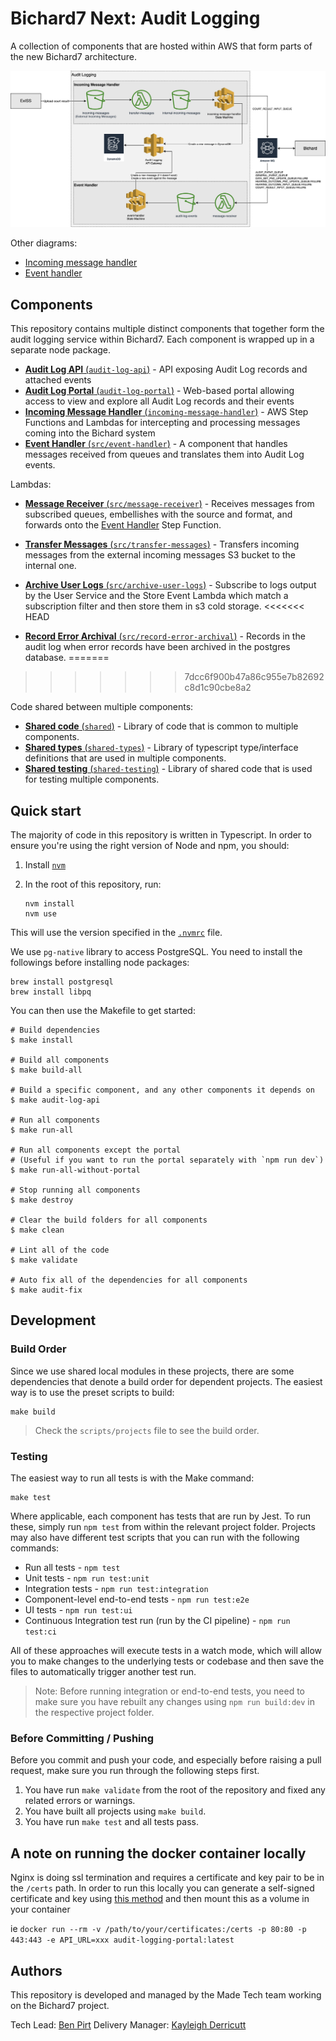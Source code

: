 # Bichard7 Next: Audit Logging

A collection of components that are hosted within AWS that form parts of the new Bichard7 architecture.

![Bichard7 Audit Logging](/docs/infrastructure.png?raw=true "Infrastructure")

Other diagrams:

- [Incoming message handler](/src/incoming-message-handler)
- [Event handler](/src/event-handler)

## Components

This repository contains multiple distinct components that together form the audit logging service within Bichard7. Each component is wrapped up in a separate node package.

- [**Audit Log API** (`audit-log-api`)](src/audit-log-api/) - API exposing Audit Log records and attached events
- [**Audit Log Portal** (`audit-log-portal`)](src/audit-log-portal/) - Web-based portal allowing access to view and explore all Audit Log records and their events
- [**Incoming Message Handler** (`incoming-message-handler`)](src/incoming-message-handler/) - AWS Step Functions and Lambdas for intercepting and processing messages coming into the Bichard system
- [**Event Handler** (`src/event-handler`)](src/event-handler/) - A component that handles messages received from queues and translates them into Audit Log events.

Lambdas:

- [**Message Receiver** (`src/message-receiver`)](src/message-receiver/) - Receives messages from subscribed queues, embellishes with the source and format, and forwards onto the [Event Handler](event-handler/) Step Function.

- [**Transfer Messages** (`src/transfer-messages`)](src/transfer-messages) - Transfers incoming messages from the external incoming messages S3 bucket to the internal one.

- [**Archive User Logs** (`src/archive-user-logs`)](src/archive-user-logs/) - Subscribe to logs output by the User Service and the Store Event Lambda which match a subscription filter and then store them in s3 cold storage.
<<<<<<< HEAD

- [**Record Error Archival** (`src/record-error-archival`)](src/record-error-archival) - Records in the audit log when error records have been archived in the postgres database.
=======
>>>>>>> 7dcc6f900b47a86c955e7b82692c8d1c90cbe8a2

Code shared between multiple components:

- [**Shared code** (`shared`)](src/shared/) - Library of code that is common to multiple components.
- [**Shared types** (`shared-types`)](src/shared-types/) - Library of typescript type/interface definitions that are used in multiple components.
- [**Shared testing** (`shared-testing`)](src/shared-testing/) - Library of shared code that is used for testing multiple components.

## Quick start

The majority of code in this repository is written in Typescript. In order to ensure you're using the right version of Node and npm, you should:

1. Install [`nvm`](https://github.com/nvm-sh/nvm)
2. In the root of this repository, run:

    ```shell
    nvm install
    nvm use
    ```

This will use the version specified in the [`.nvmrc`](.nvmrc) file.

We use `pg-native` library to access PostgreSQL. You need to install the followings before installing node packages:

  ```shell
  brew install postgresql
  brew install libpq
  ```

You can then use the Makefile to get started:

```shell
# Build dependencies
$ make install

# Build all components
$ make build-all

# Build a specific component, and any other components it depends on
$ make audit-log-api

# Run all components
$ make run-all

# Run all components except the portal
# (Useful if you want to run the portal separately with `npm run dev`)
$ make run-all-without-portal

# Stop running all components
$ make destroy

# Clear the build folders for all components
$ make clean

# Lint all of the code
$ make validate

# Auto fix all of the dependencies for all components
$ make audit-fix
```

## Development

### Build Order

Since we use shared local modules in these projects, there are some dependencies that denote a build order for dependent projects. The easiest way is to use the preset scripts to build:

```shell
make build
```

> Check the `scripts/projects` file to see the build order.

### Testing

The easiest way to run all tests is with the Make command:

```shell
make test
```

Where applicable, each component has tests that are run by Jest. To run these, simply run `npm test` from within the relevant project folder. Projects may also have different test scripts that you can run with the following commands:

- Run all tests - `npm test`
- Unit tests - `npm run test:unit`
- Integration tests - `npm run test:integration`
- Component-level end-to-end tests - `npm run test:e2e`
- UI tests - `npm run test:ui`
- Continuous Integration test run (run by the CI pipeline) - `npm run test:ci`

All of these approaches will execute tests in a watch mode, which will allow you to make changes to the underlying tests or codebase and then save the files to automatically trigger another test run.

> Note: Before running integration or end-to-end tests, you need to make sure you have rebuilt any changes using `npm run build:dev` in the respective project folder.

### Before Committing / Pushing

Before you commit and push your code, and especially before raising a pull request, make sure you run through the following steps first.

1. You have run `make validate` from the root of the repository and fixed any related errors or warnings.
2. You have built all projects using `make build`.
3. You have run `make test` and all tests pass.

## A note on running the docker container locally

Nginx is doing ssl termination and requires a certificate and key pair to be in the `/certs` path.
In order to run this locally you can generate a self-signed certificate and key using [this method](https://linuxize.com/post/creating-a-self-signed-ssl-certificate/) and then mount
this as a volume in your container

ie `docker run --rm -v /path/to/your/certificates:/certs -p 80:80 -p 443:443 -e API_URL=xxx audit-logging-portal:latest`

## Authors

This repository is developed and managed by the Made Tech team working on the Bichard7 project.

Tech Lead: [Ben Pirt](mailto:ben@madetech.com)
Delivery Manager: [Kayleigh Derricutt](mailto:Kayleigh.derricutt@madetech.com)
